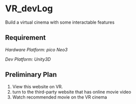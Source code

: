 # VR_devLog

Build a virtual cinema with some interactable features

## Requirement

*Hardware Platform: pico Neo3*

*Dev Platform: Unity3D*

## Preliminary Plan

1. View this website on VR.
2. turn to the third-party website that has online movie video
3. Watch recommended movie on the VR cinema

